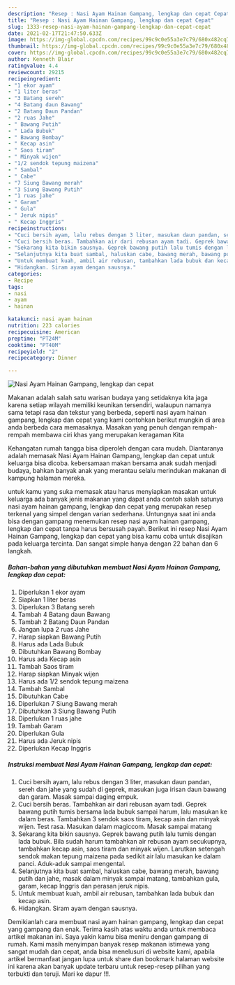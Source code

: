 ```yaml
---
description: "Resep : Nasi Ayam Hainan Gampang, lengkap dan cepat Cepat"
title: "Resep : Nasi Ayam Hainan Gampang, lengkap dan cepat Cepat"
slug: 1333-resep-nasi-ayam-hainan-gampang-lengkap-dan-cepat-cepat
date: 2021-02-17T21:47:50.633Z
image: https://img-global.cpcdn.com/recipes/99c9c0e55a3e7c79/680x482cq70/nasi-ayam-hainan-gampang-lengkap-dan-cepat-foto-resep-utama.jpg
thumbnail: https://img-global.cpcdn.com/recipes/99c9c0e55a3e7c79/680x482cq70/nasi-ayam-hainan-gampang-lengkap-dan-cepat-foto-resep-utama.jpg
cover: https://img-global.cpcdn.com/recipes/99c9c0e55a3e7c79/680x482cq70/nasi-ayam-hainan-gampang-lengkap-dan-cepat-foto-resep-utama.jpg
author: Kenneth Blair
ratingvalue: 4.4
reviewcount: 29215
recipeingredient:
- "1 ekor ayam"
- "1 liter beras"
- "3 Batang sereh"
- "4 Batang daun Bawang"
- "2 Batang Daun Pandan"
- "2 ruas Jahe"
- " Bawang Putih"
- " Lada Bubuk"
- " Bawang Bombay"
- " Kecap asin"
- " Saos tiram"
- " Minyak wijen"
- "1/2 sendok tepung maizena"
- " Sambal"
- " Cabe"
- "7 Siung Bawang merah"
- "3 Siung Bawang Putih"
- "1 ruas jahe"
- " Garam"
- " Gula"
- " Jeruk nipis"
- " Kecap Inggris"
recipeinstructions:
- "Cuci bersih ayam, lalu rebus dengan 3 liter, masukan daun pandan, sereh dan jahe yang sudah di geprek, masukan juga irisan daun bawang dan garam. Masak sampai daging empuk."
- "Cuci bersih beras. Tambahkan air dari rebusan ayam tadi. Geprek bawang putih tumis bersama lada bubuk sampai harum, lalu masukan ke dalam beras. Tambahkan 3 sendok saos tiram, kecap asin dan minyak wijen. Test rasa. Masukan dalam magiccom. Masak sampai matang"
- "Sekarang kita bikin sausnya. Geprek bawang putih lalu tumis dengan lada bubuk. Bila sudah harum tambahkan air rebusan ayam secukupnya, tambahkan kecap asin, saos tiram dan minyak wijen. Larutkan setengah sendok makan tepung maizena pada sedikit air lalu masukan ke dalam panci. Aduk-aduk sampai mengental."
- "Selanjutnya kita buat sambal, haluskan cabe, bawang merah, bawang putih dan jahe, masak dalam minyak sampai matang, tambahkan gula, garam, kecap Inggris dan perasan jeruk nipis."
- "Untuk membuat kuah, ambil air rebusan, tambahkan lada bubuk dan kecap asin."
- "Hidangkan. Siram ayam dengan sausnya."
categories:
- Recipe
tags:
- nasi
- ayam
- hainan

katakunci: nasi ayam hainan 
nutrition: 223 calories
recipecuisine: American
preptime: "PT24M"
cooktime: "PT40M"
recipeyield: "2"
recipecategory: Dinner

---
```



![Nasi Ayam Hainan Gampang, lengkap dan cepat](https://img-global.cpcdn.com/recipes/99c9c0e55a3e7c79/680x482cq70/nasi-ayam-hainan-gampang-lengkap-dan-cepat-foto-resep-utama.jpg)

Makanan adalah salah satu warisan budaya yang setidaknya kita jaga karena setiap wilayah memiliki keunikan tersendiri, walaupun namanya sama tetapi rasa dan tekstur yang berbeda, seperti nasi ayam hainan gampang, lengkap dan cepat yang kami contohkan berikut mungkin di area anda berbeda cara memasaknya. Masakan yang penuh dengan rempah-rempah membawa ciri khas yang merupakan keragaman Kita

Kehangatan rumah tangga bisa diperoleh dengan cara mudah. Diantaranya adalah memasak Nasi Ayam Hainan Gampang, lengkap dan cepat untuk keluarga bisa dicoba. kebersamaan makan bersama anak sudah menjadi budaya, bahkan banyak anak yang merantau selalu merindukan makanan di kampung halaman mereka.



untuk kamu yang suka memasak atau harus menyiapkan masakan untuk keluarga ada banyak jenis makanan yang dapat anda contoh salah satunya nasi ayam hainan gampang, lengkap dan cepat yang merupakan resep terkenal yang simpel dengan varian sederhana. Untungnya saat ini anda bisa dengan gampang menemukan resep nasi ayam hainan gampang, lengkap dan cepat tanpa harus bersusah payah.
Berikut ini resep Nasi Ayam Hainan Gampang, lengkap dan cepat yang bisa kamu coba untuk disajikan pada keluarga tercinta. Dan sangat simple hanya dengan 22 bahan dan 6 langkah.


<!--inarticleads1-->

##### Bahan-bahan yang dibutuhkan membuat Nasi Ayam Hainan Gampang, lengkap dan cepat:

1. Diperlukan 1 ekor ayam
1. Siapkan 1 liter beras
1. Diperlukan 3 Batang sereh
1. Tambah 4 Batang daun Bawang
1. Tambah 2 Batang Daun Pandan
1. Jangan lupa 2 ruas Jahe
1. Harap siapkan  Bawang Putih
1. Harus ada  Lada Bubuk
1. Dibutuhkan  Bawang Bombay
1. Harus ada  Kecap asin
1. Tambah  Saos tiram
1. Harap siapkan  Minyak wijen
1. Harus ada 1/2 sendok tepung maizena
1. Tambah  Sambal
1. Dibutuhkan  Cabe
1. Diperlukan 7 Siung Bawang merah
1. Dibutuhkan 3 Siung Bawang Putih
1. Diperlukan 1 ruas jahe
1. Tambah  Garam
1. Diperlukan  Gula
1. Harus ada  Jeruk nipis
1. Diperlukan  Kecap Inggris




<!--inarticleads2-->

##### Instruksi membuat  Nasi Ayam Hainan Gampang, lengkap dan cepat:

1. Cuci bersih ayam, lalu rebus dengan 3 liter, masukan daun pandan, sereh dan jahe yang sudah di geprek, masukan juga irisan daun bawang dan garam. Masak sampai daging empuk.
1. Cuci bersih beras. Tambahkan air dari rebusan ayam tadi. Geprek bawang putih tumis bersama lada bubuk sampai harum, lalu masukan ke dalam beras. Tambahkan 3 sendok saos tiram, kecap asin dan minyak wijen. Test rasa. Masukan dalam magiccom. Masak sampai matang
1. Sekarang kita bikin sausnya. Geprek bawang putih lalu tumis dengan lada bubuk. Bila sudah harum tambahkan air rebusan ayam secukupnya, tambahkan kecap asin, saos tiram dan minyak wijen. Larutkan setengah sendok makan tepung maizena pada sedikit air lalu masukan ke dalam panci. Aduk-aduk sampai mengental.
1. Selanjutnya kita buat sambal, haluskan cabe, bawang merah, bawang putih dan jahe, masak dalam minyak sampai matang, tambahkan gula, garam, kecap Inggris dan perasan jeruk nipis.
1. Untuk membuat kuah, ambil air rebusan, tambahkan lada bubuk dan kecap asin.
1. Hidangkan. Siram ayam dengan sausnya.




Demikianlah cara membuat nasi ayam hainan gampang, lengkap dan cepat yang gampang dan enak. Terima kasih atas waktu anda untuk membaca artikel makanan ini. Saya yakin kamu bisa meniru dengan gampang di rumah. Kami masih menyimpan banyak resep makanan istimewa yang sangat mudah dan cepat, anda bisa menelusuri di website kami, apabila artikel bermanfaat jangan lupa untuk share dan bookmark halaman website ini karena akan banyak update terbaru untuk resep-resep pilihan yang terbukti dan teruji. Mari ke dapur !!!. 
